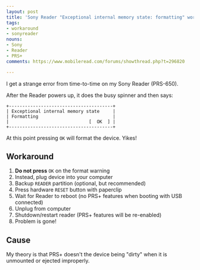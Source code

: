 ```yaml
---
layout: post
title: 'Sony Reader "Exceptional internal memory state: formatting" workaround'
tags:
- workaround
- sonyreader
nouns:
- Sony
- Reader
- PRS+
comments: https://www.mobileread.com/forums/showthread.php?t=296820

---
```

I get a strange error from time-to-time on my Sony Reader (PRS-650).

After the Reader powers up, it does the busy spinner and then says:

    +---------------------------------------+
    | Exceptional internal memory state     |
    | Formatting                            |
    |                              [  OK  ] |
    +---------------------------------------+

At this point pressing `OK` will format the device. Yikes!

## Workaround

1. **Do not press** `OK` on the format warning
2. Instead, plug device into your computer
3. Backup `READER` partition (optional, but recommended)
4. Press hardware `RESET` button with paperclip
5. Wait for Reader to reboot (no PRS+ features when booting with USB connected)
6. Unplug from computer
7. Shutdown/restart reader (PRS+ features will be re-enabled)
8. Problem is gone!

## Cause

My theory is that PRS+ doesn't the device being "dirty" when it is unmounted or ejected improperly.